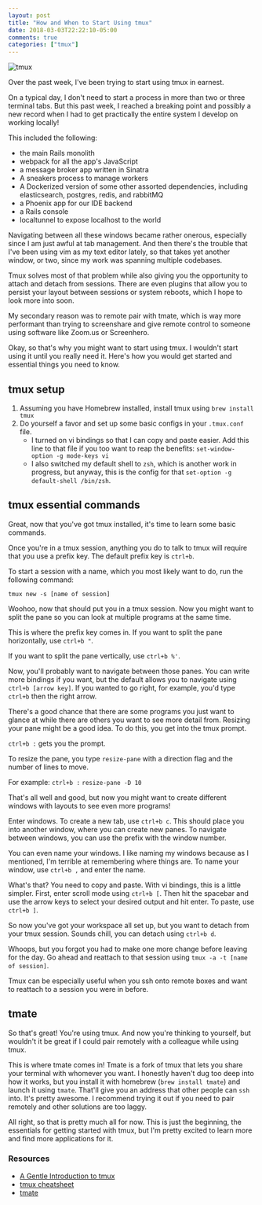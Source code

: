 ```yaml
---
layout: post
title: "How and When to Start Using tmux"
date: 2018-03-03T22:22:10-05:00
comments: true
categories: ["tmux"]
---
```


![tmux](https://s3-us-west-2.amazonaws.com/talum.github.io/tmux.gif)

Over the past week, I've been trying to start using tmux in earnest.

On a typical day, I don't need to start a process in more than two or three
terminal tabs. But this past week, I reached a breaking point and possibly a new
record when I had to get practically the entire system I develop on working locally!

This included the following:
- the main Rails monolith
- webpack for all the app's JavaScript
- a message broker app written in Sinatra
- A sneakers process to manage workers
- A Dockerized version of some other assorted dependencies, including
  elasticsearch, postgres, redis, and rabbitMQ
- a Phoenix app for our IDE backend
- a Rails console
- localtunnel to expose localhost to the world

Navigating between all these windows became rather onerous, especially since
I am just awful at tab management. And then there's the trouble that I've
been using vim as my text editor lately, so that takes yet another window,
or two, since my work was spanning multiple codebases.

Tmux solves most of that problem while also giving you the opportunity to
attach and detach from sessions. There are even plugins that allow you to
persist your layout between sessions or system reboots, which I hope to look
more into soon.

My secondary reason was to remote pair with tmate, which is way more
performant than trying to screenshare and give remote control to someone
using software like Zoom.us or Screenhero.

Okay, so that's why you might want to start using tmux. I wouldn't start using
it until you really need it. Here's how you would get started and essential
things you need to know.

## tmux setup
1. Assuming you have Homebrew installed, install tmux using `brew install
   tmux`
2. Do yourself a favor and set up some basic configs in your `.tmux.conf`
   file.
   - I turned on vi bindings so that I can copy and paste easier. Add this line to that file if you too want to reap the benefits:
   `set-window-option -g mode-keys vi`
   - I also switched my default shell to `zsh`, which is another work in
     progress, but anyway, this is the config for that `set-option -g
     default-shell /bin/zsh`.

## tmux essential commands
Great, now that you've got tmux installed, it's time to learn some basic
commands.

Once you're in a tmux session, anything you do to talk to tmux will require
that you use a prefix key. The default prefix key is `ctrl+b`.

To start a session with a name, which you most likely want to do, run the
following command:

`tmux new -s [name of session]`

Woohoo, now that should put you in a tmux session. Now you might want to
split the pane so you can look at multiple programs at the same time.

This is where the prefix key comes in. If you want to split the pane
horizontally, use `ctrl+b "`.

If you want to split the pane vertically, use `ctrl+b %'`.

Now, you'll probably want to navigate between those panes. You can write
more bindings if you want, but the default allows you to navigate using
`ctrl+b [arrow key]`. If you wanted to go right, for example, you'd type
`ctrl+b` then the right arrow.

There's a good chance that there are some programs you just want to glance
at while there are others you want to see more detail from. Resizing your
pane might be a good idea. To do this, you get into the tmux prompt.

`ctrl+b :` gets you the prompt.

To resize the pane, you type `resize-pane` with a direction flag and the
number of lines to move.

For example:
`ctrl+b :`
`resize-pane -D 10`

That's all well and good, but now you might want to create different windows
with layouts to see even more programs!

Enter windows. To create a new tab, use `ctrl+b c`. This should place you into
another window, where you can create new panes. To navigate between windows, you
can use the prefix with the window number.

You can even name your windows. I like
naming my windows because as I mentioned, I'm terrible at remembering where
things are. To name your window, use `ctrl+b ,` and enter the name.

What's that? You need to copy and paste. With vi bindings, this is a little
simpler. First, enter scroll mode using `ctrl+b [`. Then hit the spacebar
and use the arrow keys to select your desired output and hit enter. To paste, use `ctrl+b
]`.

So now you've got your workspace all set up, but you want to detach from
your tmux session. Sounds chill, you can detach using `ctrl+b d`.

Whoops, but you forgot you had to make one more change before leaving for
the day. Go ahead and reattach to that session using `tmux -a -t [name of
session]`.

Tmux can be especially useful when you ssh onto remote boxes and want to
reattach to a session you were in before.


## tmate
So that's great! You're using tmux. And now you're thinking to yourself, but
wouldn't it be great if I could pair remotely with a colleague while using
tmux.

This is where tmate comes in! Tmate is a fork of tmux that lets you share
your terminal with whomever you want. I honestly haven't dug too deep into
how it works, but you install it with homebrew (`brew install tmate`) and
launch it using `tmate`. That'll give you an address that other people can
`ssh` into. It's pretty awesome. I recommend trying it out if you need to
pair remotely and other solutions are too laggy.

All right, so that is pretty much all for now. This is just the beginning,
the essentials for getting started with tmux, but I'm pretty excited to
learn more and find more applications for it.

### Resources
- [A Gentle Introduction to tmux](https://hackernoon.com/a-gentle-introduction-to-tmux-8d784c404340)
- [tmux cheatsheet](https://gist.github.com/henrik/1967800)
- [tmate](https://tmate.io/)
